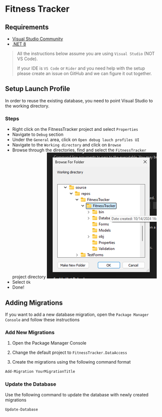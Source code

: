 # Fitness Tracker

## Requirements

- [Visual Studio Community](https://visualstudio.microsoft.com)
- [.NET 8](https://dot.net)

> All the instructions below assume you are using `Visual Studio` (NOT VS Code).
>
> If your IDE is `VS Code` or `Rider` and you need help with the setup please create an issue on GitHub and we can figure it out together.

## Setup Launch Profile
In order to reuse the existing database, you need to point Visual Studio to the working directory.

### Steps

- Right click on the FitnessTracker project and select `Properties`
- Navigate to `Debug` section
- Under the `General` area, click on `Open debug lauch profiles UI`
- Navigate to the `Working directory` and click on `Browse`
- Browse through the directories, find and select the `FitnessTracker` project directory
  ![Sample image](./assets/launch-profile-working-directory.png)
- Select `Ok`
- Done!

## Adding Migrations

If you want to add a new database migration, open the `Package Manager Console` and follow these instructions 

### Add New Migrations

1. Open the Package Manager Console

2. Change the default project to `FitnessTracker.DataAccess`

3. Create the migrations using the following command format

```sh
Add-Migration YourMigrationTitle
```

### Update the Database

Use the following command to update the database with newly created migrations

```sh
Update-Database
```